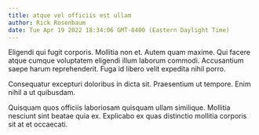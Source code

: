 ```yaml
---
title: atque vel officiis est ullam
author: Rick Rosenbaum
date: Tue Apr 19 2022 18:34:06 GMT-0400 (Eastern Daylight Time)
---
```

Eligendi qui fugit corporis. Mollitia non et. Autem quam maxime. Qui facere atque cumque voluptatem eligendi illum laborum commodi. Accusantium saepe harum reprehenderit. Fuga id libero velit expedita nihil porro.

 Consequatur excepturi doloribus in dicta sit. Praesentium ut tempore. Enim nihil a ut quibusdam.

 Quisquam quos officiis laboriosam quisquam ullam similique. Mollitia nesciunt sint beatae quia ex. Explicabo ex quas distinctio mollitia corporis sit at et occaecati.